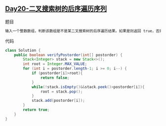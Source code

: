 ## [Day20-二叉搜索树的后序遍历序列](https://leetcode-cn.com/problems/er-cha-sou-suo-shu-de-hou-xu-bian-li-xu-lie-lcof/)

题目

```tex
输入一个整数数组，判断该数组是不是某二叉搜索树的后序遍历结果。如果是则返回 true，否则返回 false。假设输入的数组的任意两个数字都互不相同。
```

代码

```java
class Solution {
    public boolean verifyPostorder(int[] postorder) {
        Stack<Integer> stack = new Stack<>();
        int root = Integer.MAX_VALUE;
        for (int i = postorder.length-1; i >= 0; i--) {
            if (postorder[i]>root){
                return false;
            }
            while(!stack.isEmpty()&&stack.peek()>postorder[i]){
                root = stack.pop();
            }
            stack.add(postorder[i]);
        }
        return true;
    }
}
```




